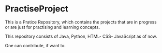# PractiseProject

This is a Pratice Repository, which contains the projects that are in progress or are just for practising and learning concepts.<br>



This repository consists of Java, Python, HTML- CSS- JavaScript as of now.<br>




One can contribute, if want to.

